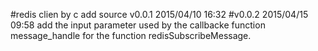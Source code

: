 #redis clien by c
add source v0.0.1 2015/04/10 16:32
#v0.0.2 2015/04/15 09:58
add the input parameter used by the callbacke function message_handle for the function redisSubscribeMessage.
